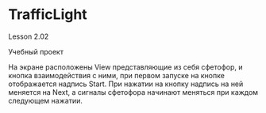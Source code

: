 # TrafficLight
Lesson 2.02

Учебный проект

На экране расположены View представляющие из себя сфетофор, и кнопка взаимодействия с ними, при первом запуске на кнопке отображается надпись Start.
При нажатии на кнопку надпись на ней меняется на Next, а сигналы сфетофора начинают меняться при каждом следующем нажатии.
